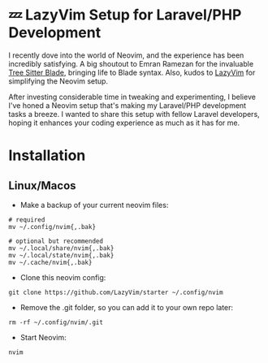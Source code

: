 # 💤 LazyVim Setup for Laravel/PHP Development

I recently dove into the world of Neovim, and the experience has been incredibly satisfying. A big shoutout to Emran Ramezan for the invaluable [Tree Sitter Blade](https://github.com/EmranMR/tree-sitter-blade), bringing life to Blade syntax. Also, kudos to [LazyVim]( https://www.lazyvim.org) for simplifying the Neovim setup.

After investing considerable time in tweaking and experimenting, I believe I've honed a Neovim setup that's making my Laravel/PHP development tasks a breeze. I wanted to share this setup with fellow Laravel developers, hoping it enhances your coding experience as much as it has for me.

# Installation

## Linux/Macos

- Make a backup of your current neovim files:
```shell
# required
mv ~/.config/nvim{,.bak}

# optional but recommended
mv ~/.local/share/nvim{,.bak}
mv ~/.local/state/nvim{,.bak}
mv ~/.cache/nvim{,.bak}
```
- Clone this neovim config:
```shell
git clone https://github.com/LazyVim/starter ~/.config/nvim
```

- Remove the .git folder, so you can add it to your own repo later:
```shell
rm -rf ~/.config/nvim/.git
```

- Start Neovim:
```shell
nvim
```

